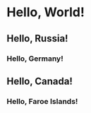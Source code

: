 # Hello, World!

## Hello, Russia!

### Hello, Germany!

## Hello, Canada!

### Hello, Faroe Islands!
